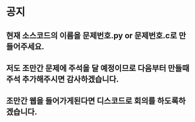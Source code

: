 # 공지

## 현재 소스코드의 이름을 문제번호.py or 문제번호.c로 만들어주세요.
## 저도 조만간 문제에 주석을 달 예정이므로 다음부터 만들때 주석 추가해주시면 감사하겠습니다.
## 조만간 웹을 들어가게된다면 디스코드로 회의를 하도록하겠습니다.
